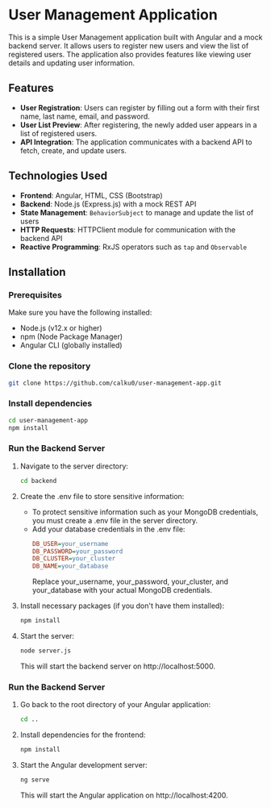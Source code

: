 # User Management Application

This is a simple User Management application built with Angular and a mock backend server. It allows users to register new users and view the list of registered users. The application also provides features like viewing user details and updating user information.

## Features

- **User Registration**: Users can register by filling out a form with their first name, last name, email, and password.
- **User List Preview**: After registering, the newly added user appears in a list of registered users.
- **API Integration**: The application communicates with a backend API to fetch, create, and update users.

## Technologies Used

- **Frontend**: Angular, HTML, CSS (Bootstrap)
- **Backend**: Node.js (Express.js) with a mock REST API
- **State Management**: `BehaviorSubject` to manage and update the list of users
- **HTTP Requests**: HTTPClient module for communication with the backend API
- **Reactive Programming**: RxJS operators such as `tap` and `Observable`

## Installation

### Prerequisites

Make sure you have the following installed:

- Node.js (v12.x or higher)
- npm (Node Package Manager)
- Angular CLI (globally installed)

### Clone the repository

```bash
git clone https://github.com/calku0/user-management-app.git
```

### Install dependencies

```bash
cd user-management-app
npm install
```

### Run the Backend Server

1. Navigate to the server directory:
   ```bash
   cd backend
   ```
2. Create the .env file to store sensitive information:

   - To protect sensitive information such as your MongoDB credentials, you must create a .env file in the server directory.
   - Add your database credentials in the .env file:
     ```ini
     DB_USER=your_username
     DB_PASSWORD=your_password
     DB_CLUSTER=your_cluster
     DB_NAME=your_database
     ```
     Replace your_username, your_password, your_cluster, and your_database with your actual MongoDB credentials.

3. Install necessary packages (if you don't have them installed):
   ```bash
   npm install
   ```
4. Start the server:
   ```bash
   node server.js
   ```
   This will start the backend server on http://localhost:5000.

### Run the Backend Server

1. Go back to the root directory of your Angular application:

   ```bash
   cd ..
   ```

2. Install dependencies for the frontend:
   ```bash
   npm install
   ```
3. Start the Angular development server:
   ```bash
   ng serve
   ```
   This will start the Angular application on http://localhost:4200.
